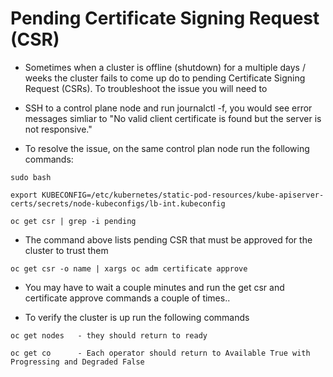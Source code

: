 # Pending Certificate Signing Request (CSR)

- Sometimes when a cluster is offline (shutdown) for a multiple days / weeks the cluster fails to come up do to pending Certificate Signing Request (CSRs).  To troubleshoot the issue you will need to
- SSH to a control plane node and run journalctl -f, you would see error messages simliar to "No valid client certificate is found but the server is not responsive."

- To resolve the issue, on the same control plan node run the following commands:

```console
sudo bash

export KUBECONFIG=/etc/kubernetes/static-pod-resources/kube-apiserver-certs/secrets/node-kubeconfigs/lb-int.kubeconfig

oc get csr | grep -i pending
```

- The command above lists pending CSR that must be approved for the cluster to trust them

```console
oc get csr -o name | xargs oc adm certificate approve

```

- You may have to wait a couple minutes and run the get csr and certificate approve commands a couple of times..

- To verify the cluster is up run the following commands

```console
oc get nodes   - they should return to ready

oc get co      - Each operator should return to Available True with Progressing and Degraded False

```

